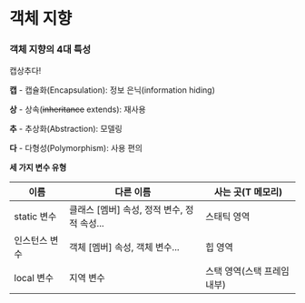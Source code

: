 # 객체 지향

### 객체 지향의 4대 특성

캡상추다!

**캡** - 캡슐화(Encapsulation): 정보 은닉(information hiding)

**상** - 상속(~~inheritance~~ extends): 재사용

**추** - 추상화(Abstraction): 모델링

**다** - 다형성(Polymorphism): 사용 편의



**세 가지 변수 유형** 

| 이름          | 다른 이름                                   | 사는 곳(T 메모리)           |
| ------------- | ------------------------------------------- | --------------------------- |
| static 변수   | 클래스 [멤버] 속성, 정적 변수, 정적 속성... | 스태틱 영역                 |
| 인스턴스 변수 | 객체 [멤버] 속성, 객체 변수...              | 힙 영역                     |
| local 변수    | 지역 변수                                   | 스택 영역(스택 프레임 내부) |

